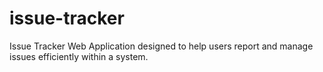 # issue-tracker

Issue Tracker Web Application designed to help users report and manage issues efficiently within a system.

